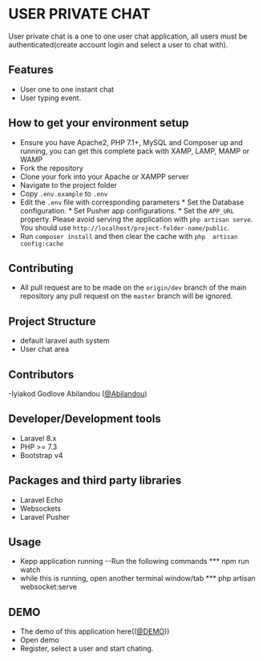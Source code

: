 
# USER PRIVATE CHAT

User private chat is a one to one user chat application, all users must be authenticated(create account login and select a user to chat with).

## Features 
- User one to one instant chat
- User typing event.

## How to get your environment setup
* Ensure you have Apache2, PHP 7.1+, MySQL and Composer up and running, you can get this complete pack with XAMP, LAMP, MAMP or WAMP
* Fork the repository
* Clone your fork into your Apache or XAMPP server
* Navigate to the project folder 
* Copy `.env.example` to `.env`
* Edit the `.env` file with corresponding parameters
      * Set the Database configuration.
      * Set Pusher app configurations.
      * Set the `APP_URL` property. Please avoid serving the application with `php artisan serve`. You should use  `http://localhost/project-folder-name/public`.
* Run `composer install` and then clear the cache with `php  artisan config:cache`

## Contributing
* All pull request are to be made on the `origin/dev` branch of the main repository any pull request on the `master` branch will be ignored.

## Project Structure
* default laravel auth system
* User chat area

## Contributors
-Iyiakod Godlove Abilandou ([@Abilandou](https://github.com/Abilandou))

## Developer/Development tools
- Laravel 8.x
- PHP >= 7.3
- Bootstrap v4

## Packages and third party libraries
- Laravel Echo
- Websockets
- Laravel Pusher

## Usage
- Kepp application running
    --Run the following commands
 *** npm run watch
 - while this is running, open another terminal window/tab
 *** php artisan websocket:serve


## DEMO
- The demo of this application here(([@DEMO](https://govchat.herokuapp.com/)))
- Open demo
- Register, select a user and start chating.
